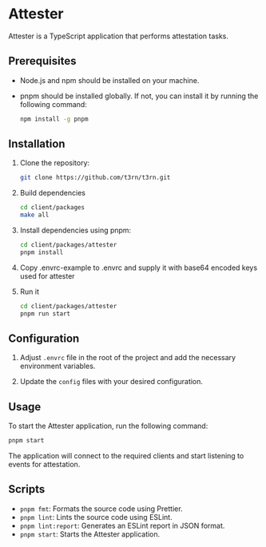 # Attester

Attester is a TypeScript application that performs attestation tasks.

## Prerequisites

- Node.js and npm should be installed on your machine.
- pnpm should be installed globally. If not, you can install it by running the following command:

  ```bash
  npm install -g pnpm
  ```

## Installation

1. Clone the repository:

   ```bash
   git clone https://github.com/t3rn/t3rn.git
   ```

1. Build dependencies

   ```bash
   cd client/packages
   make all
   ```

1. Install dependencies using pnpm:

   ```bash
   cd client/packages/attester
   pnpm install
   ```

1. Copy .envrc-example to .envrc and supply it with base64 encoded keys used for attester

1. Run it
   ```bash
   cd client/packages/attester
   pnpm run start
   ```

## Configuration

1. Adjust `.envrc` file in the root of the project and add the necessary environment variables. 

1. Update the `config` files with your desired configuration.

## Usage

To start the Attester application, run the following command:

```bash
pnpm start
```

The application will connect to the required clients and start listening to events for attestation.

## Scripts

- `pnpm fmt`: Formats the source code using Prettier.
- `pnpm lint`: Lints the source code using ESLint.
- `pnpm lint:report`: Generates an ESLint report in JSON format.
- `pnpm start`: Starts the Attester application.
